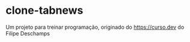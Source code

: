 # clone-tabnews
Um projeto para treinar programação, originado do https://curso.dev do Filipe Deschamps
